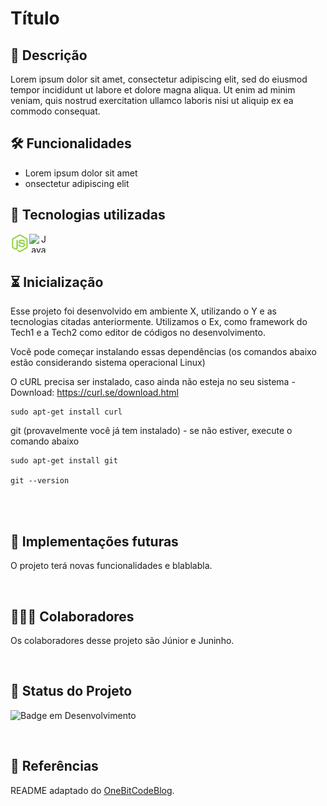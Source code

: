 
# Título


## 📖 Descrição

Lorem ipsum dolor sit amet, consectetur adipiscing elit, sed do eiusmod tempor incididunt ut labore et dolore magna aliqua. Ut enim ad minim veniam, quis nostrud exercitation ullamco laboris nisi ut aliquip ex ea commodo consequat.



## 🛠️ Funcionalidades

- Lorem ipsum dolor sit amet
- onsectetur adipiscing elit


## 📡 Tecnologias utilizadas

<div align="center"> 
<img align="left" alt="NodeJs" height="30" width="30" src="https://raw.githubusercontent.com/devicons/devicon/master/icons/nodejs/nodejs-original.svg">
<img align="left" alt="Javascript" height="30" width="30" src="https://cdn.jsdelivr.net/gh/devicons/devicon/icons/javascript/javascript-original.svg">
  
</div>
<br/><br/>

## ⏳ Inicialização

Esse projeto foi desenvolvido em ambiente X, utilizando o Y e as tecnologias citadas anteriormente. Utilizamos o Ex, como framework do Tech1 e a Tech2 como editor de códigos no desenvolvimento. 

Você pode começar instalando essas dependências (os comandos abaixo estão considerando sistema operacional Linux)
<br>

O cURL precisa ser instalado, caso ainda não esteja no seu sistema - Download: https://curl.se/download.html  

```
sudo apt-get install curl
```

git (provavelmente você já tem instalado) - se não estiver, execute o comando abaixo

```
sudo apt-get install git

git --version
```
<br>

<br/>

## 🔮 Implementações futuras

O projeto terá novas funcionalidades e blablabla.

<br/>

## 🤵🤵‍♀️ Colaboradores

Os colaboradores desse projeto são Júnior e Juninho.

<br/>

## 🔎 Status do Projeto

![Badge em Desenvolvimento](https://img.shields.io/badge/Status-Em%20Desenvolvimento-green)

<br/>

## 📑 Referências

README adaptado do [OneBitCodeBlog](https://github.com/OneBitCodeBlog/onebitlife/blob/main/readme.md).



